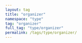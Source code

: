 ```yaml
---
layout: tag
title: "organizer"
namespace: "type"
tag: "organizer"
full_tag: "type/organizer"
permalink: /tags/type/organizer/
---
```

